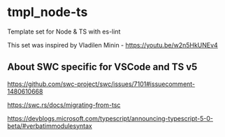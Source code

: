 # tmpl_node-ts

Template set for Node &amp; TS with es-lint

This set was inspired by Vladilen Minin - https://youtu.be/w2n5HkUNEv4

## About SWC specific for VSCode and TS v5

https://github.com/swc-project/swc/issues/7101#issuecomment-1480610668

https://swc.rs/docs/migrating-from-tsc

https://devblogs.microsoft.com/typescript/announcing-typescript-5-0-beta/#verbatimmodulesyntax
